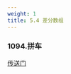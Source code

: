 ```yaml
---
weight: 1
title: 5.4 差分数组
---
```


### 1094.拼车

[传送门](https://leetcode.cn/problems/car-pooling/description/)

```go

```
